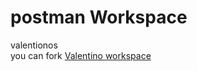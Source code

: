 # postman Workspace 
valentionos  
you can fork [Valentino workspace](https://www.postman.com/universal-space-205583/workspace/valentiono/collection/24377430-3192e5e1-0f2f-494a-8cb2-b13d268dc81f?action=share&creator=24377430)

